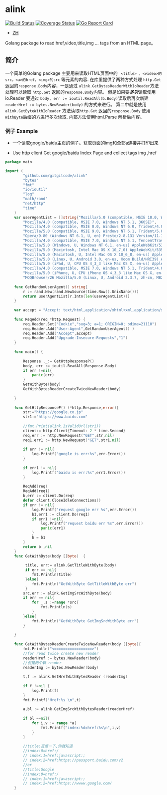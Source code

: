 # alink

[![Build Status](https://travis-ci.org/gitgitcode/alink.svg?branch=master)](https://travis-ci.org/gitgitcode/alink)
[![Coverage Status](https://coveralls.io/repos/github/gitgitcode/alink/badge.svg?branch=master)](https://coveralls.io/github/gitgitcode/alink?branch=master)
[![Go Report Card](https://goreportcard.com/badge/github.com/gitgitcode/alink)](https://goreportcard.com/report/github.com/gitgitcode/alink)
- [ZH](#简介)

Golang package to read href,video,title,img ...  tags from an HTML page。


## 简介

一个简单的Golang package 主要用来读取HTML页面中的 ``` <title> ，<video>的src，<a>的href，<img>的src``` 等元素的内容.
在库里提供了两种方式处理 ```http.Get``` 返回的```response.Body```内容，一是通过  ```alink.GetBytesReaderWithIoReader```方法处理可以读取 ```http.Get``` 返回的```response.Body```内容。
但是如果要***多次***读取使用io.Reader 要通过 ```body, err := ioutil.ReadAll(b.Body)```读取后再次新建 ``` readerHref := bytes.NewReader(body)``` 的方式来进行。
第二中就是使用 ```alink.GetByteWithIoReader``` 方法读取```http.Get``` 返回的```response.Body``` 使用``WithByte``后缀的方进行多次读取.
内部方法使用html.Parse 解析后内容。


### 例子 Example

- 一个读取google/baidu主页的例子。获取页面的img和全部a连接并打印出来

- Use http client Get google/baidu Index Page and collect tags img ,href     

```go
package main

import (
	    "github.com/gitgitcode/alink"
	    "bytes"
       	"fmt"
       	"io/ioutil"
       	"log"
       	"math/rand"
       	"net/http"
       	"time"
    )
    var userAgentList = []string{"Mozilla/5.0 (compatible, MSIE 10.0, Windows NT, DigExt)",
    	"Mozilla/4.0 (compatible, MSIE 7.0, Windows NT 5.1, 360SE)",
    	"Mozilla/4.0 (compatible, MSIE 8.0, Windows NT 6.0, Trident/4.0)",
    	"Mozilla/5.0 (compatible, MSIE 9.0, Windows NT 6.1, Trident/5.0,",
    	"Opera/9.80 (Windows NT 6.1, U, en) Presto/2.8.131 Version/11.11",
    	"Mozilla/4.0 (compatible, MSIE 7.0, Windows NT 5.1, TencentTraveler 4.0)",
    	"Mozilla/5.0 (Windows, U, Windows NT 6.1, en-us) AppleWebKit/534.50 (KHTML, like Gecko) Version/5.1 Safari/534.50",
    	"Mozilla/5.0 (Macintosh, Intel Mac OS X 10_7_0) AppleWebKit/535.11 (KHTML, like Gecko) Chrome/17.0.963.56 Safari/535.11",
    	"Mozilla/5.0 (Macintosh, U, Intel Mac OS X 10_6_8, en-us) AppleWebKit/534.50 (KHTML, like Gecko) Version/5.1 Safari/534.50",
    	"Mozilla/5.0 (Linux, U, Android 3.0, en-us, Xoom Build/HRI39) AppleWebKit/534.13 (KHTML, like Gecko) Version/4.0 Safari/534.13",
    	"Mozilla/5.0 (iPad, U, CPU OS 4_3_3 like Mac OS X, en-us) AppleWebKit/533.17.9 (KHTML, like Gecko) Version/5.0.2 Mobile/8J2 Safari/6533.18.5",
    	"Mozilla/4.0 (compatible, MSIE 7.0, Windows NT 5.1, Trident/4.0, SE 2.X MetaSr 1.0, SE 2.X MetaSr 1.0, .NET CLR 2.0.50727, SE 2.X MetaSr 1.0)",
    	"Mozilla/5.0 (iPhone, U, CPU iPhone OS 4_3_3 like Mac OS X, en-us) AppleWebKit/533.17.9 (KHTML, like Gecko) Version/5.0.2 Mobile/8J2 Safari/6533.18.5",
    	"MQQBrowser/26 Mozilla/5.0 (Linux, U, Android 2.3.7, zh-cn, MB200 Build/GRJ22, CyanogenMod-7) AppleWebKit/533.1 (KHTML, like Gecko) Version/4.0 Mobile Safari/533.1"}
    
    func GetRandomUserAgent() string{
    	r := rand.New(rand.NewSource(time.Now().UnixNano()))
    	return userAgentList[r.Intn(len(userAgentList))]
    }
    
    var accept = "Accept: text/html,application/xhtml+xml,application/xml;q=0.9,image/webp,image/apng,*/*;q=0.8,application/signed-exchange;v=b3;q=0.9"
    
    func ReqAdd(req *http.Request) {
    	req.Header.Set("Cookie","sug=3; a=1; ORIGIN=0; bdime=21110")
    	req.Header.Add("User-Agent",GetRandomUserAgent() )
    	req.Header.Add("Accept",accept)
    	req.Header.Add("Upgrade-Insecure-Requests","1")
    }
    
    func main() {
    
    	Response ,_:= GetHttpResponseP()
    	body, err := ioutil.ReadAll(Response.Body)
    	if err !=nil{
    		panic(err)
    	}
    	GetWithByte(body)
    	GetWithBytesReaderCreateTwiceNewReader(body)
    
    }
    
    func GetHttpResponseP() (*http.Response,error){
    	str:="https://google.co.jp"
    	str1:="https://www.baidu.com"
    
    	//fmt.Print(alink.IsValidUrl(str1))
    	client:= http.Client{Timeout: 2 * time.Second}
    	req,err := http.NewRequest("GET",str,nil)
    	req1,err1 := http.NewRequest("GET",str1,nil)
    
    	if err != nil{
    		log.Printf("google is err:%s",err.Error())
    	}
    
    	if err1 != nil{
    		log.Printf("baidu is err:%s",err1.Error())
    	}
    
    	ReqAdd(req)
    	ReqAdd(req1)
    	b,err := client.Do(req)
    	defer client.CloseIdleConnections()
    	if err != nil{
    		log.Printf("request google err %s",err.Error())
    		b1,err1 := client.Do(req1)
    		if err1 !=nil{
    			log.Printf("request baidu err %s",err.Error())
    			panic(err1)
    		}
    		b = b1
    	}
    	return b ,nil
    }
    func GetWithByte(body []byte)  {
    
    	 title, err:= alink.GetTitleWithByte(body)
    	 if err == nil{
    	 	fmt.Println(title)
    	 }else{
    	 	fmt.Println("GetWithByte GetTitleWithByte err")
    	 }
    	src,err := alink.GetImgSrcWithByte(body)
    	if err == nil{
    		for _,s :=range *src{
    			fmt.Println(s)
    		}
    	}else{
    		fmt.Println("GetWithByte GetImgSrcWithByte err")
    	}
    
    }
    
    func GetWithBytesReaderCreateTwiceNewReader(body []byte){
    	fmt.Println("<=================>")
    	//for read twice create new reader
    	readerHref := bytes.NewReader(body)
    	//创建两个新 reader
    	readerImg := bytes.NewReader(body)
    
    	t,f := alink.GetHrefWithBytesReader (readerImg)
    
    	if f !=nil {
    		log.Print(f)
    	}
    	fmt.Printf("Href:%s \n",t)
    
    	a,bl := alink.GetImgSrcWithBytesReader(readerHref)
    
    	if bl ==nil{
    		for i,v := range *a{
    			fmt.Printf("index:%d=href:%s\n",i,v)
    		}
    	}
    
    	//title:百度一下,你就知道
    	//index:0=href:/
    	// index:1=href:javascript:;
    	// index:2=href:https://passport.baidu.com/v2
    	//or
    	//title:Google
    	//index:0=href:/
    	// index:1=href:javascript:;
    	// index:2=href:https://wwww.google.com/
    }
```

